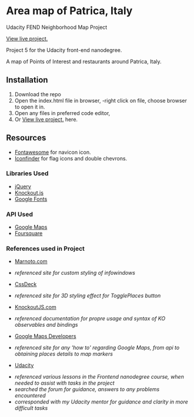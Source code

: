 # Area map of Patrica, Italy
Udacity FEND Neighborhood Map Project

[View live project.](https://lauraleelee.github.io/NeighborhoodMapProject/)

Project 5 for the Udacity front-end nanodegree.

A map of Points of Interest and restaurants around Patrica,
Italy.

## Installation
1. Download the repo
2. Open the index.html file in browser,
   -right click on file, choose browser to open it in.
3. Open any files in preferred code editor,
4. Or [View live project.](https://lauraleelee.github.io/NeighborhoodMapProject/) here.

## Resources
* [Fontawesome](www.fontawesome.com) for navicon icon.
* [Iconfinder](www.iconfinder.com) for flag icons and double chevrons.


### Libraries Used
* [jQuery](http://jquery.com)
* [Knockout.js](http://knockoutjs.com/)
* [Google Fonts](https://fonts.google.com/)


### API Used
* [Google Maps](https://developers.google.com/maps/)
* [Foursquare](https://developer.foursquare.com/)


### References used in Project
* [Marnoto.com](http://en.marnoto.com/2014/09/5-formas-de-personalizar-infowindow.html)
- *referenced site for custom styling of infowindows*

* [CssDeck](http://cssdeck.com/labs/chunky-3d-pure-css3-animated-website-buttons)
- *referenced site for 3D styling effect for TogglePlaces button*

* [KnockoutJS.com](http://knockoutjs.com/documentation)
- *referenced documentation for propre usage and syntax of KO observables and bindings*

* [Google Maps Developers](https://developers.google.com/maps/documentation/javascript/tutorial)
- *referenced site for any 'how to' regarding Google Maps, from api to obtaining places details to    map markers*

* [Udacity](www.udacity.com)
- *referenced various lessons in the Frontend nanodegree course, when needed to assist with tasks in the project*
- *searched the forum for guidance, answers to any problems encountered*
- *corresponded with my Udacity mentor for guidance and clarity in more difficult tasks*
